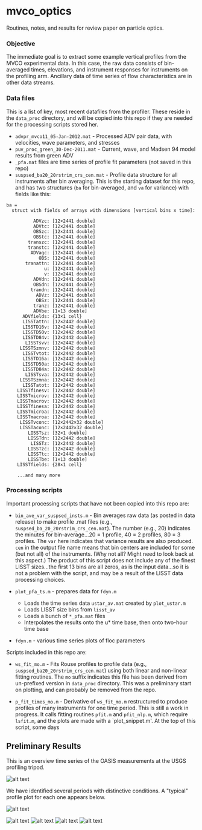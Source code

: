 # mvco_optics
Routines, notes, and results for review paper on particle optics.

### Objective

The immediate goal is to extract some example vertical profiles from the MVCO experimental data. In this case, the raw data consists of bin-averaged times, elevations, and instrument responses for instruments on the profiling arm. Ancillary data of time series of flow characteristics are in other data streams.

### Data files

This is a list of key, most recent datafiles from the profiler. These reside in the `data_proc` directory, and will be copied into this repo if they are needed for the processing scripts stored her.

* `advpr_mvco11_05-Jan-2012.mat` - Processed ADV pair data, with velocities, wave parameters, and stresses
* `puv_proc_green_30-Dec-2011.mat` - Current, wave, and Madsen 94 model results from green ADV
* `_pfa.mat` files are time series of profile fit parameters (not saved in this repo)
* `suspsed_ba20_20rstrim_crs_cen.mat` - Profile data structure for all instruments after bin averaging. This is the starting dataset for this repo, and has two structures (`ba` for bin-averaged, and `va` for variance) with fields like this:
```
ba = 
  struct with fields of arrays with dimensions [vertical bins x time]:

          ADVzc: [12×2441 double]
          ADVtc: [12×2441 double]
          OBSzc: [12×2441 double]
          OBStc: [12×2441 double]
        transzc: [12×2441 double]
        transtc: [12×2441 double]
         ADVagc: [12×2441 double]
            OBS: [12×2441 double]
       tranattn: [12×2441 double]
              u: [12×2441 double]
              v: [12×2441 double]
          ADVdn: [12×2441 double]
          OBSdn: [12×2441 double]
         trandn: [12×2441 double]
           ADVz: [12×2441 double]
           OBSz: [12×2441 double]
          tranz: [12×2441 double]
          ADVbe: [1×13 double]
      ADVfields: {13×1 cell}
      LISSTattn: [12×2442 double]
      LISSTD16v: [12×2442 double]
      LISSTD50v: [12×2442 double]
      LISSTD84v: [12×2442 double]
       LISSTsvv: [12×2442 double]
     LISSTSzmnv: [12×2442 double]
      LISSTvtot: [12×2442 double]
      LISSTD16a: [12×2442 double]
      LISSTD50a: [12×2442 double]
      LISSTD84a: [12×2442 double]
       LISSTsva: [12×2442 double]
     LISSTSzmna: [12×2442 double]
      LISSTatot: [12×2442 double]
    LISSTfinesv: [12×2442 double]
    LISSTmicrov: [12×2442 double]
    LISSTmacrov: [12×2442 double]
    LISSTfinesa: [12×2442 double]
    LISSTmicroa: [12×2442 double]
    LISSTmacroa: [12×2442 double]
     LISSTvconc: [12×2442×32 double]
     LISSTaconc: [12×2442×32 double]
        LISSTsz: [32×1 double]
        LISSTdn: [12×2442 double]
         LISSTz: [12×2442 double]
        LISSTzc: [12×2442 double]
        LISSTtc: [12×2442 double]
        LISSTbe: [1×13 double]
    LISSTfields: {28×1 cell}
    
    ...and many more
```

### Processing scripts

Important processing scripts that have not been copied into this repo are:

* `bin_ave_var_suspsed_insts.m` - Bin averages raw data (as posted in data release) to make profile .mat files (e.g., `suspsed_ba_20_20rstrim_crs_cen.mat`). The number (e.g., 20) indicates the minutes for bin-average...20 = 1 profile, 40 = 2 profiles, 80 = 3 profiles. The `var` here indicates that variance results are also produced. `cen` in the output file name means that bin centers are included for some (but not all) of the instruments. (Why not all? Might need to look back at this aspect.) The product of this script does not include any of the finest LISST sizes...the first 13 bins are all zeros, as is the input data...so it is not a problem with the script, and may be a result of the LISST data processing choices.

* `plot_pfa_ts.m` - prepares data for `fdyn.m`
  * Loads the time series data `ustar_av.mat` created by `plot_ustar.m`
  * Loads LISST size bins from `lisst_av`
  * Loads a bunch of `*_pfa.mat` files
  * Interpolates the results onto the u* time base, then onto two-hour time base

* `fdyn.m` - various time series plots of floc parameters

Scripts included in this repo are:

* `ws_fit_mo.m` - Fits Rouse profiles to profile data (e.g., `suspsed_ba20_20rstrim_crs_cen.mat`) using both linear and non-linear fitting routines. The `mo` suffix indicates this file has been derived from un-prefixed version in `data_proc` directory. This was a preliminary start on plotting, and can probably be removed from the repo.

* `p_fit_times_mo.m` - Derivative of `ws_fit_mo.m` restructured to produce profiles of many instruments for one time period. This is still a work in progress. It calls fitting routines `pfit.m` and `pfit_nlp.m`, which require `lsfit.m`, and the plots are made with a `plot_snippet.m'. At the top of this script, some days

## Preliminary Results

This is an overview time series of the OASIS measurements at the USGS profiling tripod.

![alt text](oasis_time_series.png "OASIS time series")

We have identified several periods with distinctive conditions. A "typical" profile plot for each one appears below.

![alt text](maria_profiles.png "Maria")

![alt text](spgtide_profiles.png "Spring tides")
![alt text](ophelia_profiles.png "Ophelia")
![alt text](calm_profiles.png "Calm")
![alt text](noreaster_profiles.png "Noreaster")






